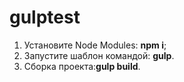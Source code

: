 # gulptest
<ol>
	<li>Установите Node Modules: <strong>npm i</strong>;</li>
	<li>Запустите шаблон командой: <strong>gulp</strong>.</li>
  <li>Сборка проекта:<strong>gulp build</strong>.</li>
</ol>

